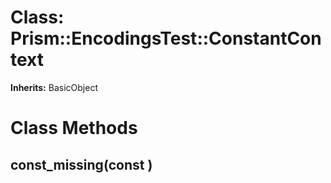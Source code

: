 # Class: Prism::EncodingsTest::ConstantContext
**Inherits:** BasicObject
    



# Class Methods
## const_missing(const ) [](#method-c-const_missing)

